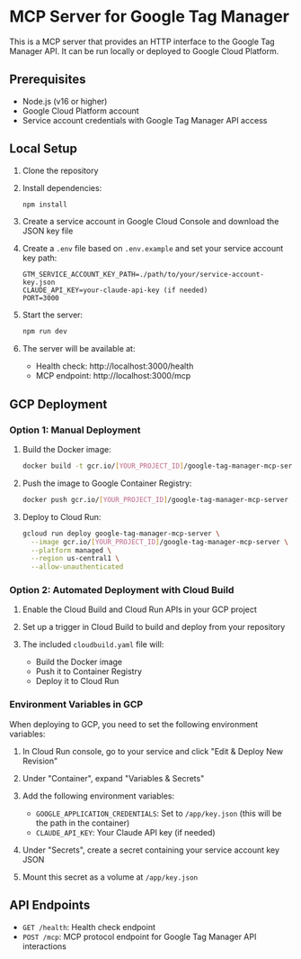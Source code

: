 # MCP Server for Google Tag Manager

This is a MCP server that provides an HTTP interface to the Google Tag Manager API. It can be run locally or deployed to Google Cloud Platform.

## Prerequisites

- Node.js (v16 or higher)
- Google Cloud Platform account
- Service account credentials with Google Tag Manager API access

## Local Setup

1. Clone the repository
2. Install dependencies:
   ```bash
   npm install
   ```

3. Create a service account in Google Cloud Console and download the JSON key file
4. Create a `.env` file based on `.env.example` and set your service account key path:
   ```
   GTM_SERVICE_ACCOUNT_KEY_PATH=./path/to/your/service-account-key.json
   CLAUDE_API_KEY=your-claude-api-key (if needed)
   PORT=3000
   ```

5. Start the server:
   ```bash
   npm run dev
   ```

6. The server will be available at:
   - Health check: http://localhost:3000/health
   - MCP endpoint: http://localhost:3000/mcp

## GCP Deployment

### Option 1: Manual Deployment

1. Build the Docker image:
   ```bash
   docker build -t gcr.io/[YOUR_PROJECT_ID]/google-tag-manager-mcp-server .
   ```

2. Push the image to Google Container Registry:
   ```bash
   docker push gcr.io/[YOUR_PROJECT_ID]/google-tag-manager-mcp-server
   ```

3. Deploy to Cloud Run:
   ```bash
   gcloud run deploy google-tag-manager-mcp-server \
     --image gcr.io/[YOUR_PROJECT_ID]/google-tag-manager-mcp-server \
     --platform managed \
     --region us-central1 \
     --allow-unauthenticated
   ```

### Option 2: Automated Deployment with Cloud Build

1. Enable the Cloud Build and Cloud Run APIs in your GCP project

2. Set up a trigger in Cloud Build to build and deploy from your repository

3. The included `cloudbuild.yaml` file will:
   - Build the Docker image
   - Push it to Container Registry
   - Deploy it to Cloud Run

### Environment Variables in GCP

When deploying to GCP, you need to set the following environment variables:

1. In Cloud Run console, go to your service and click "Edit & Deploy New Revision"
2. Under "Container", expand "Variables & Secrets"
3. Add the following environment variables:
   - `GOOGLE_APPLICATION_CREDENTIALS`: Set to `/app/key.json` (this will be the path in the container)
   - `CLAUDE_API_KEY`: Your Claude API key (if needed)

4. Under "Secrets", create a secret containing your service account key JSON
5. Mount this secret as a volume at `/app/key.json`

## API Endpoints

- `GET /health`: Health check endpoint
- `POST /mcp`: MCP protocol endpoint for Google Tag Manager API interactions
